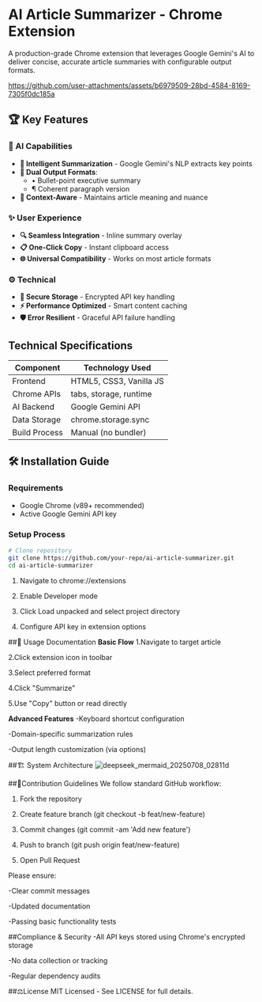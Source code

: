 # AI Article Summarizer - Chrome Extension

A production-grade Chrome extension that leverages Google Gemini's AI to deliver concise, accurate article summaries with configurable output formats.


https://github.com/user-attachments/assets/b6979509-28bd-4584-8169-7305f0dc185a


## 🏆 Key Features

### 🤖 AI Capabilities
- **📝 Intelligent Summarization** - Google Gemini's NLP extracts key points
- **🔄 Dual Output Formats**:
  - • Bullet-point executive summary
  - ¶ Coherent paragraph version
- **🎯 Context-Aware** - Maintains article meaning and nuance

### ✨ User Experience
- **🔍 Seamless Integration** - Inline summary overlay
- **📋 One-Click Copy** - Instant clipboard access
- **🌐 Universal Compatibility** - Works on most article formats

### ⚙️ Technical
- **🔐 Secure Storage** - Encrypted API key handling
- **⚡ Performance Optimized** - Smart content caching
- **🛡️ Error Resilient** - Graceful API failure handling

## Technical Specifications

| Component           | Technology Used          |
|---------------------|-------------------------|
| Frontend            | HTML5, CSS3, Vanilla JS |
| Chrome APIs         | tabs, storage, runtime  |
| AI Backend          | Google Gemini API       |
| Data Storage        | chrome.storage.sync     |
| Build Process       | Manual (no bundler)     |

## 🛠️ Installation Guide

### Requirements
- Google Chrome (v89+ recommended)
- Active Google Gemini API key

### Setup Process

```bash
# Clone repository
git clone https://github.com/your-repo/ai-article-summarizer.git
cd ai-article-summarizer
   ```
1. Navigate to chrome://extensions

2. Enable Developer mode

3. Click Load unpacked and select project directory

4. Configure API key in extension options

   
##🚀 Usage Documentation
**Basic Flow**
1.Navigate to target article

2.Click extension icon in toolbar

3.Select preferred format

4.Click "Summarize"

5.Use "Copy" button or read directly

**Advanced Features**
-Keyboard shortcut configuration

-Domain-specific summarization rules

-Output length customization (via options)

##🏗️ System Architecture
![deepseek_mermaid_20250708_02811d](https://github.com/user-attachments/assets/6b02c7c3-0967-4104-a564-769fbe333d81)

##🤝Contribution Guidelines
We follow standard GitHub workflow:

1. Fork the repository

2. Create feature branch (git checkout -b feat/new-feature)

3. Commit changes (git commit -am 'Add new feature')

4. Push to branch (git push origin feat/new-feature)

5. Open Pull Request

Please ensure:

-Clear commit messages

-Updated documentation

-Passing basic functionality tests

##Compliance & Security
-All API keys stored using Chrome's encrypted storage

-No data collection or tracking

-Regular dependency audits

##⚖️License
MIT Licensed - See LICENSE for full details.


